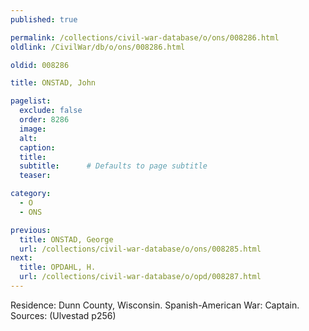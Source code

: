```yaml
---
published: true

permalink: /collections/civil-war-database/o/ons/008286.html
oldlink: /CivilWar/db/o/ons/008286.html

oldid: 008286

title: ONSTAD, John

pagelist:
  exclude: false
  order: 8286
  image: 
  alt:
  caption:
  title:
  subtitle:      # Defaults to page subtitle
  teaser:

category: 
  - O 
  - ONS

previous:
  title: ONSTAD, George
  url: /collections/civil-war-database/o/ons/008285.html  
next:
  title: OPDAHL, H.
  url: /collections/civil-war-database/o/opd/008287.html   
---
```

Residence: Dunn County, Wisconsin. Spanish-American War: Captain. Sources: (Ulvestad p256)